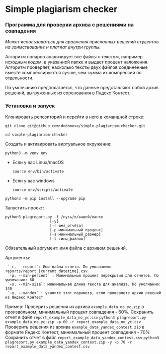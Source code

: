 # Simple plagiarism checker
### Программа для проверки архива с решениями на совпадения
_Может использоваться для сравнения присланных решений студентов на заимствование и плагиат внутри группы._ 

Алгоритм попарно анализирует все файлы с текстом, например исходным кодом, в указанной папке и выдает процент наложения. Алгоритм проверяет, насколько тексты двух файлов соединенные вместе компрессируются лучше, чем сумма их компрессий по отдельности.

По умолчанию предполагается, что данные представляют собой архив решений, выгруженных из соренования в Яндекс Контест.


### Установка и запуск

Клонировать репозиторий и перейти в него в командной строке:

```
git clone git@github.com:dodonova/simple-plagiarism-checker.git
```

```
cd simple-plagiarism-checker
```

Cоздать и активировать виртуальное окружение:

```
python3 -m venv env
```

* Если у вас Linux/macOS

    ```
    source env/bin/activate
    ```

* Если у вас windows

    ```
    source env/scripts/activate
    ```

```
python3 -m pip install --upgrade pip
```

Запустить проект:
```
python3 plagreport.py -f /путь/к/вашей/папке
                    [-y]
                    [-r имя_отчёта]
                    [-p минимальный_процент]
                    [-s минимальный_размер]
                    [-t типы_файлов]
```

Обязательный аргумент: имя файла с архивом решений.

Аргументы:

     `-r, --report`: Имя файла отчета. По умолчанию: reports/report_[current_datetime].csv
     `-p, --min-percent` : Минимальный процент перекрытия для отчетов. По умолчанию: 60
     `-s, --min-size`: минимальная длина текста для анализа. По умолчанию: 140
     `-y, --yandex` : укажите этот параметр, если проверяете архив решений из Яндекс Контест

Пример:
    Проверить решения из архива `example_data_no_yc.zip` в произвольном, минимальный процент совпадения - 60%.
    Сохранить отчет в файл `report_example_data_no_yc.csv`
    `python3 plagreport.py example_data_no_yc.zip -p 60 -r report_example_data_no_yc.csv`
    Проверить решения из архива `example_data_yandex_contest.zip` в формате Яндекс Контест, минимальный процент совпадения - 70%
    Сохранить отчет в файл `report_example_data_yandex_contest.csv`
    `python3 plagreport.py example_data_yandex_contest.zip -y -p 70 -r report_example_data_yandex_contest.csv`